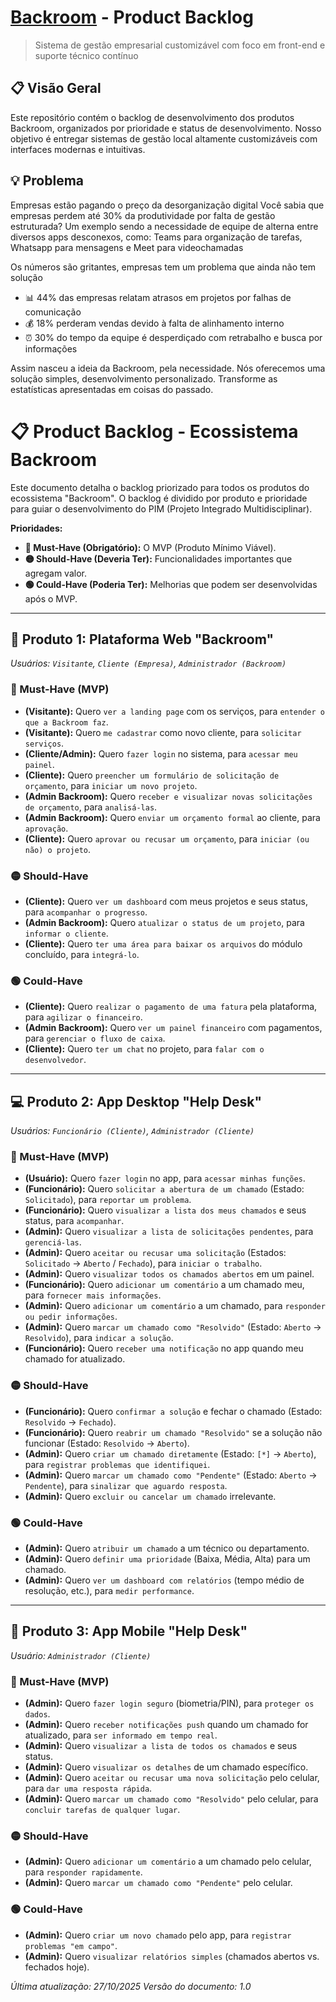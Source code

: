 
# [Backroom](https://github.com/CordeiroGente/Backroom/blob/main/README.md) - Product Backlog

> Sistema de gestão empresarial customizável com foco em front-end e suporte técnico contínuo

## 📋 Visão Geral

Este repositório contém o backlog de desenvolvimento dos produtos Backroom, organizados por prioridade e status de desenvolvimento. Nosso objetivo é entregar sistemas de gestão local altamente customizáveis com interfaces modernas e intuitivas.

## 💡 Problema

Empresas estão pagando o preço da desorganização digital
Você sabia que empresas perdem até 30% da produtividade por falta de gestão estruturada? Um exemplo sendo a necessidade de equipe de alterna entre diversos apps desconexos, como: Teams para organização de tarefas, Whatsapp para mensagens e Meet para videochamadas

Os números são gritantes, empresas tem um problema que ainda não tem solução

- 📊 44% das empresas relatam atrasos em projetos por falhas de comunicação
- 💰 18% perderam vendas devido à falta de alinhamento interno
- ⏰ 30% do tempo da equipe é desperdiçado com retrabalho e busca por informações

Assim nasceu a ideia da Backroom, pela necessidade. Nós oferecemos uma solução simples, desenvolvimento personalizado. Transforme as estatísticas apresentadas em coisas do passado.

# 📋 Product Backlog - Ecossistema Backroom

Este documento detalha o backlog priorizado para todos os produtos do ecossistema "Backroom". O backlog é dividido por produto e prioridade para guiar o desenvolvimento do PIM (Projeto Integrado Multidisciplinar).

**Prioridades:**
* **🔴 Must-Have (Obrigatório):** O MVP (Produto Mínimo Viável).
* **🟡 Should-Have (Deveria Ter):** Funcionalidades importantes que agregam valor.
* **🟢 Could-Have (Poderia Ter):** Melhorias que podem ser desenvolvidas após o MVP.

---

## 🚀 Produto 1: Plataforma Web "Backroom"
*Usuários: `Visitante`, `Cliente (Empresa)`, `Administrador (Backroom)`*

### 🔴 Must-Have (MVP)
-  **(Visitante):** Quero `ver a landing page` com os serviços, para `entender o que a Backroom faz`.
-  **(Visitante):** Quero `me cadastrar` como novo cliente, para `solicitar serviços`.
-  **(Cliente/Admin):** Quero `fazer login` no sistema, para `acessar meu painel`.
-  **(Cliente):** Quero `preencher um formulário de solicitação de orçamento`, para `iniciar um novo projeto`.
-  **(Admin Backroom):** Quero `receber e visualizar novas solicitações de orçamento`, para `analisá-las`.
-  **(Admin Backroom):** Quero `enviar um orçamento formal` ao cliente, para `aprovação`.
-  **(Cliente):** Quero `aprovar ou recusar um orçamento`, para `iniciar (ou não) o projeto`.

### 🟡 Should-Have
-  **(Cliente):** Quero `ver um dashboard` com meus projetos e seus status, para `acompanhar o progresso`.
-  **(Admin Backroom):** Quero `atualizar o status de um projeto`, para `informar o cliente`.
-  **(Cliente):** Quero `ter uma área para baixar os arquivos` do módulo concluído, para `integrá-lo`.

### 🟢 Could-Have
-  **(Cliente):** Quero `realizar o pagamento de uma fatura` pela plataforma, para `agilizar o financeiro`.
-  **(Admin Backroom):** Quero `ver um painel financeiro` com pagamentos, para `gerenciar o fluxo de caixa`.
-  **(Cliente):** Quero `ter um chat` no projeto, para `falar com o desenvolvedor`.

---

## 💻 Produto 2: App Desktop "Help Desk"
*Usuários: `Funcionário (Cliente)`, `Administrador (Cliente)`*

### 🔴 Must-Have (MVP)
-  **(Usuário):** Quero `fazer login` no app, para `acessar minhas funções`.
-  **(Funcionário):** Quero `solicitar a abertura de um chamado` (Estado: `Solicitado`), para `reportar um problema`.
-  **(Funcionário):** Quero `visualizar a lista dos meus chamados` e seus status, para `acompanhar`.
-  **(Admin):** Quero `visualizar a lista de solicitações pendentes`, para `gerenciá-las`.
-  **(Admin):** Quero `aceitar ou recusar uma solicitação` (Estados: `Solicitado` -> `Aberto` / `Fechado`), para `iniciar o trabalho`.
-  **(Admin):** Quero `visualizar todos os chamados abertos` em um painel.
-  **(Funcionário):** Quero `adicionar um comentário` a um chamado meu, para `fornecer mais informações`.
-  **(Admin):** Quero `adicionar um comentário` a um chamado, para `responder ou pedir informações`.
-  **(Admin):** Quero `marcar um chamado como "Resolvido"` (Estado: `Aberto` -> `Resolvido`), para `indicar a solução`.
-  **(Funcionário):** Quero `receber uma notificação` no app quando meu chamado for atualizado.

### 🟡 Should-Have
-  **(Funcionário):** Quero `confirmar a solução` e fechar o chamado (Estado: `Resolvido` -> `Fechado`).
-  **(Funcionário):** Quero `reabrir um chamado "Resolvido"` se a solução não funcionar (Estado: `Resolvido` -> `Aberto`).
-  **(Admin):** Quero `criar um chamado diretamente` (Estado: `[*]` -> `Aberto`), para `registrar problemas que identifiquei`.
-  **(Admin):** Quero `marcar um chamado como "Pendente"` (Estado: `Aberto` -> `Pendente`), para `sinalizar que aguardo resposta`.
-  **(Admin):** Quero `excluir ou cancelar um chamado` irrelevante.

### 🟢 Could-Have
-  **(Admin):** Quero `atribuir um chamado` a um técnico ou departamento.
-  **(Admin):** Quero `definir uma prioridade` (Baixa, Média, Alta) para um chamado.
-  **(Admin):** Quero `ver um dashboard com relatórios` (tempo médio de resolução, etc.), para `medir performance`.

---

## 📱 Produto 3: App Mobile "Help Desk"
*Usuário: `Administrador (Cliente)`*

### 🔴 Must-Have (MVP)
-  **(Admin):** Quero `fazer login seguro` (biometria/PIN), para `proteger os dados`.
-  **(Admin):** Quero `receber notificações push` quando um chamado for atualizado, para `ser informado em tempo real`.
-  **(Admin):** Quero `visualizar a lista de todos os chamados` e seus status.
-  **(Admin):** Quero `visualizar os detalhes` de um chamado específico.
-  **(Admin):** Quero `aceitar ou recusar uma nova solicitação` pelo celular, para `dar uma resposta rápida`.
-  **(Admin):** Quero `marcar um chamado como "Resolvido"` pelo celular, para `concluir tarefas de qualquer lugar`.

### 🟡 Should-Have
-  **(Admin):** Quero `adicionar um comentário` a um chamado pelo celular, para `responder rapidamente`.
-  **(Admin):** Quero `marcar um chamado como "Pendente"` pelo celular.

### 🟢 Could-Have
-  **(Admin):** Quero `criar um novo chamado` pelo app, para `registrar problemas "em campo"`.
-  **(Admin):** Quero `visualizar relatórios simples` (chamados abertos vs. fechados hoje).

*Última atualização: 27/10/2025*
*Versão do documento: 1.0*
